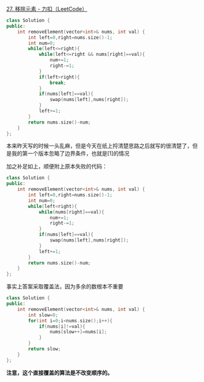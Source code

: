 [27. 移除元素 - 力扣（LeetCode）](https://leetcode.cn/problems/remove-element/description/)

```cpp
class Solution {
public:
    int removeElement(vector<int>& nums, int val) {
        int left=0,right=nums.size()-1;
        int num=0;
        while(left<=right){
            while(left<=right && nums[right]==val){
                num+=1;
                right-=1;
            }
            if(left>right){
                break;
            }
            if(nums[left]==val){
                swap(nums[left],nums[right]);
            }
            left+=1;
        }
        return nums.size()-num;
    }
};
```

本来昨天写的时候一头乱麻，但是今天在纸上捋清楚思路之后就写的很清楚了，但是我的第一个版本忽略了边界条件，也就是[1]的情况

加之补足如上，顺便附上原本失败的代码：

```cpp
class Solution {
public:
    int removeElement(vector<int>& nums, int val) {
        int left=0,right=nums.size()-1;
        int num=0;
        while(left<right){
            while(nums[right]==val){
                num+=1;
                right-=1;
            }
            if(nums[left]==val){
                swap(nums[left],nums[right]);
            }
            left+=1;
        }
        return nums.size()-num;
    }
};
```

事实上答案采取覆盖法，因为多余的数根本不重要

```cpp
class Solution {
public:
    int removeElement(vector<int>& nums, int val) {
        int slow=0;
        for(int i=0;i<nums.size();i++){
            if(nums[i]!=val){
                nums[slow++]=nums[i];
            }
        }
        return slow;
    }
};
```


**注意，这个直接覆盖的算法是不改变顺序的。**